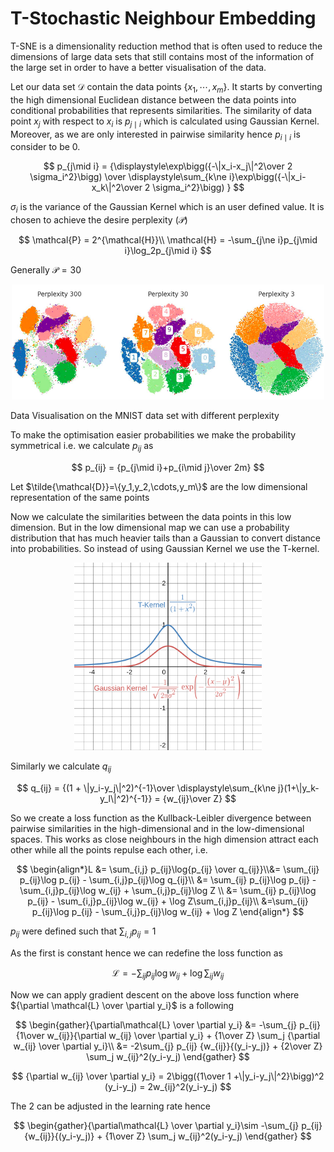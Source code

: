 # T-Stochastic Neighbour Embedding

T-SNE is a dimensionality reduction method that is often used to reduce the dimensions of large data sets that still contains most of the information of the large set in order to have a better visualisation of the data.

Let our data set $\mathcal{D}$ contain the data points $\{x_1,\cdots,x_m\}$. It starts by converting the high dimensional Euclidean distance between the data points into conditional probabilities that represents similarities. The similarity of data point $x_j$ with respect to $x_i$ is $p_{j\mid i}$ which is calculated using Gaussian Kernel. Moreover, as we are only interested in pairwise similarity hence $p_{i\mid i}$ is consider to be $0$. 

$$
p_{j\mid i} = {\displaystyle\exp\bigg({-\|x_i-x_j\|^2\over 2 \sigma_i^2}\bigg) \over \displaystyle\sum_{k\ne i}\exp\bigg({-\|x_i-x_k\|^2\over 2 \sigma_i^2}\bigg) }
$$

$\sigma_i$ is the variance of the Gaussian Kernel which is an user defined value. It is chosen to achieve the desire perplexity $(\mathcal{P})$ 

$$
\mathcal{P} = 2^{\mathcal{H}}\\
\mathcal{H} = -\sum_{j\ne i}p_{j\mid i}\log_2p_{j\mid i}
$$

Generally $\mathcal{P} = 30$

<p align="center">
     <img src="https://github.com/Divyanshu-Bhatt/Machine-Learning-Fundamentals/blob/main/09-Tsne/images/perplexity.png" width="500"/>
</p>

Data Visualisation on the MNIST data set with different perplexity

To make the optimisation easier probabilities we make the probability symmetrical i.e. we calculate $p_{ij}$ as 

$$
p_{ij} = {p_{j\mid i}+p_{i\mid j}\over 2m}
$$

Let $\tilde{\mathcal{D}}=\{y_1,y_2,\cdots,y_m\}$ are the low dimensional representation of the same points

Now we calculate the similarities between the data points in this low dimension. But in the low dimensional map we can use a  probability distribution that has much heavier tails than a Gaussian to convert distance into probabilities. So instead of using Gaussian Kernel we use the T-kernel. 

<p align="center">
     <img src="https://github.com/Divyanshu-Bhatt/Machine-Learning-Fundamentals/blob/main/09-Tsne/images/distribution.png" width="300"/>
</p>

Similarly we calculate $q_{ij}$

$$
q_{ij} = {(1 + \|y_i-y_j\|^2)^{-1}\over \displaystyle\sum_{k\ne j}(1+\|y_k-y_l\|^2)^{-1}} = {w_{ij}\over Z}
$$

So we create a loss function as the Kullback-Leibler divergence between pairwise similarities in the high-dimensional and in the low-dimensional spaces. This works as close neighbours in the high dimension attract each other while all the points repulse each other, i.e. 

$$
\begin{align*}L &= \sum_{i,j} p_{ij}\log{p_{ij} \over q_{ij}}\\&= \sum_{ij} p_{ij}\log p_{ij} - \sum_{i,j}p_{ij}\log q_{ij}\\
&= \sum_{ij} p_{ij}\log p_{ij} - \sum_{i,j}p_{ij}\log w_{ij} + \sum_{i,j}p_{ij}\log Z \\
&= \sum_{ij} p_{ij}\log p_{ij} - \sum_{i,j}p_{ij}\log w_{ij} + \log Z\sum_{i,j}p_{ij}\\ 
 &=\sum_{ij} p_{ij}\log p_{ij} - \sum_{i,j}p_{ij}\log w_{ij} + \log Z
\end{align*}
$$

$p_{ij}$ were defined such that $\sum_{i,j} p_{ij} = 1$ 

As the first is constant hence we can redefine the loss function as  

$$
\mathcal{L} = -\sum_{ij}p_{ij}\log w_{ij} + \log \sum_{ij}w_{ij}
$$

Now we can apply gradient descent on the above loss function where ${\partial \mathcal{L} \over \partial y_i}$ is a following

$$
\begin{gather}{\partial\mathcal{L} \over \partial y_i} &= -\sum_{j} p_{ij} {1\over w_{ij}}{\partial w_{ij} \over \partial y_i} + {1\over Z} \sum_j {\partial w_{ij} \over \partial y_i}\\ &=  -2\sum_{j} p_{ij} {w_{ij}}{(y_i-y_j)} + {2\over Z} \sum_j w_{ij}^2(y_i-y_j)  \end{gather}
$$

$$
{\partial w_{ij} \over \partial y_i} = 2\bigg({1\over 1 +\|y_i-y_j\|^2}\bigg)^2 (y_i-y_j) = 2w_{ij}^2(y_i-y_j)
$$

The $2$ can be adjusted in the learning rate hence 

$$
\begin{gather}{\partial\mathcal{L} \over \partial y_i}\sim  -\sum_{j} p_{ij} {w_{ij}}{(y_i-y_j)} + {1\over Z} \sum_j w_{ij}^2(y_i-y_j)  \end{gather}
$$
